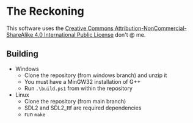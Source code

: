 # The Reckoning

This software uses the [Creative Commons Attribution-NonCommercial-ShareAlike 4.0 International Public License](LICENSE.md) don't @ me.

## Building
- Windows
  - Clone the repository (from windows branch) and unzip it
  - You must have a MinGW32 installation of G++
  - Run `.\build.ps1` from within the repository
- Linux
  - Clone the repository (from main branch)
  - SDL2 and SDL2_ttf are required dependencies
  - run `make`
